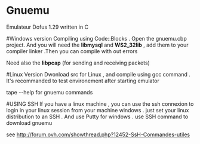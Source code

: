 Gnuemu
======

Emulateur Dofus 1.29 written in C

#Windows version
Compiling using Code::Blocks . Open the gnuemu.cbp project. And you will need the <b>libmysql</b> and <b>WS2_32lib</b> , add them to your compiler linker .Then you can compile with out errors

Need also the <b>libpcap</b> (for sending and receiving packets)

#Linux Version
Dwonload src for Linux , and compile using gcc command . It's recommanded to test environement after starting emulator

tape --help for gnuemu commands

#USING SSH
If you have a linux machine , you can use the ssh connexion to login in your linux session from your machine windows . just set your linux distribution to an SSH . And use Putty for windows . use SSH command to download gnuemu

see http://forum.ovh.com/showthread.php?12452-SsH-Commandes-utiles
